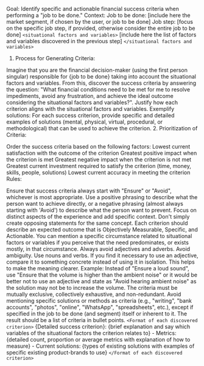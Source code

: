 Goal: Identify specific and actionable financial success criteria when performing a "job to be done."
Context:
Job to be done: [include here the market segment, if chosen by the user, or job to be done] Job step: [focus on the specific job step, if provided, otherwise consider the entire job to be done]
`<situational factors and variables>` [include here the list of factors and variables discovered in the previous step] `</situational factors and variables>`
1. Process for Generating Criteria:

Imagine that you are the financial decision-maker (using the first person singular) responsible for {job to be done} taking into account the situational factors and variables.
From this, discover the success criteria by answering the question: "What financial conditions need to be met for me to resolve impediments, avoid any frustration, and achieve the ideal outcome considering the situational factors and variables?".
Justify how each criterion aligns with the situational factors and variables.
Exemplify solutions: For each success criterion, provide specific and detailed examples of solutions (mental, physical, virtual, procedural, or methodological) that can be used to achieve the criterion.
2. Prioritization of Criteria:

Order the success criteria based on the following factors:
Lowest current satisfaction with the outcome of the criterion
Greatest positive impact when the criterion is met
Greatest negative impact when the criterion is not met
Greatest current investment required to satisfy the criterion (time, money, skills, people, solutions)
Lowest current accuracy in meeting the criterion
Rules:

Ensure that success criteria always start with "Ensure" or "Avoid", whichever is most appropriate. Use a positive phrasing to describe what the person want to achieve directly, or a negative phrasing (almost always starting with 'Avoid') to describe what the person want to prevent. Focus on distinct aspects of the experience and add specific context. Don't simply create opposing statements for the same concept.
Each criterion should describe an expected outcome that is Objectively Measurable, Specific, and Actionable.
You can mention a specific circumstance related to situational factors or variables if you perceive that the need predominates, or exists mostly, in that circumstance.
Always avoid adjectives and adverbs. Avoid ambiguity. Use nouns and verbs.
If you find it necessary to use an adjective, compare it to something concrete instead of using it in isolation. This helps to make the meaning clearer. Example: Instead of "Ensure a loud sound", use "Ensure that the volume is higher than the ambient noise" or it would be better not to use an adjective and state as "Avoid hearing ambient noise" as the solution may not be to increase the volume.
The criteria must be mutually exclusive, collectively exhaustive, and non-redundant.
Avoid mentioning specific solutions or methods as criteria (e.g., "writing", "bank accounts", "photos", "online", "WhatsApp", "spreadsheets", etc.), except if specified in the job to be done (and segment) itself or inherent to it.
The result should be a list of criteria in bullet points.
`<Format of each discovered criterion>`
{Detailed success criterion}: {brief explanation and say which variables of the situational factors the criterion relates to} - Metrics: {detailed count, proportion or average metrics with explanation of how to measure} - Current solutions: {types of existing solutions with examples of specific existing product-brands to use}
`</Format of each discovered criterion>`
